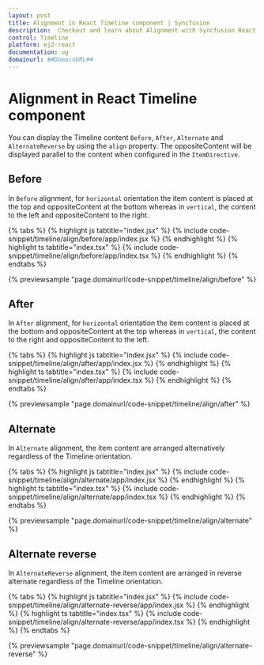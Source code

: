 ```yaml
---
layout: post
title: Alignment in React Timeline component | Syncfusion
description:  Checkout and learn about Alignment with Syncfusion React Timeline component of Syncfusion Essential JS 2 and more.
control: Timeline
platform: ej2-react
documentation: ug
domainurl: ##DomainURL##
---
```


# Alignment in React Timeline component

You can display the Timeline content `Before`, `After`, `Alternate` and `AlternateReverse` by using the `align` property. The oppositeContent will be displayed parallel to the content when configured in the `ItemDirective`.

## Before

In `Before` alignment, for `horizontal` orientation the item content is placed at the top and oppositeContent at the bottom whereas in `vertical`, the content to the left and oppositeContent to the right.

{% tabs %}
{% highlight js tabtitle="index.jsx" %}
{% include code-snippet/timeline/align/before/app/index.jsx %}
{% endhighlight %}
{% highlight ts tabtitle="index.tsx" %}
{% include code-snippet/timeline/align/before/app/index.tsx %}
{% endhighlight %}
{% endtabs %}

{% previewsample "page.domainurl/code-snippet/timeline/align/before" %}

## After

In `After` alignment, for `horizontal` orientation the item content is placed at the bottom and oppositeContent at the top whereas in `vertical`, the content to the right and oppositeContent to the left.

{% tabs %}
{% highlight js tabtitle="index.jsx" %}
{% include code-snippet/timeline/align/after/app/index.jsx %}
{% endhighlight %}
{% highlight ts tabtitle="index.tsx" %}
{% include code-snippet/timeline/align/after/app/index.tsx %}
{% endhighlight %}
{% endtabs %}

{% previewsample "page.domainurl/code-snippet/timeline/align/after" %}

## Alternate

In `Alternate` alignment, the item content are arranged alternatively regardless of the Timeline orientation.

{% tabs %}
{% highlight js tabtitle="index.jsx" %}
{% include code-snippet/timeline/align/alternate/app/index.jsx %}
{% endhighlight %}
{% highlight ts tabtitle="index.tsx" %}
{% include code-snippet/timeline/align/alternate/app/index.tsx %}
{% endhighlight %}
{% endtabs %}

{% previewsample "page.domainurl/code-snippet/timeline/align/alternate" %}

## Alternate reverse

In `AlternateReverse` alignment, the item content are arranged in reverse alternate regardless of the Timeline orientation.

{% tabs %}
{% highlight js tabtitle="index.jsx" %}
{% include code-snippet/timeline/align/alternate-reverse/app/index.jsx %}
{% endhighlight %}
{% highlight ts tabtitle="index.tsx" %}
{% include code-snippet/timeline/align/alternate-reverse/app/index.tsx %}
{% endhighlight %}
{% endtabs %}

{% previewsample "page.domainurl/code-snippet/timeline/align/alternate-reverse" %}
